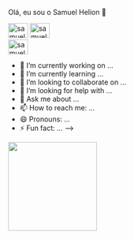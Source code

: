 Olá, eu sou o Samuel Helion 👋

<div>
<img aling="center" alt="samuel-Python "height="30" width="40" src="https://cdn.jsdelivr.net/gh/devicons/devicon/icons/python/python-original.svg" />
<img aling="center" alt="samuel-Python "height="30" width="40" src="https://cdn.jsdelivr.net/gh/devicons/devicon/icons/django/django-plain.svg" />
</div>
<div>
<img aling="center" alt="samuel-Python "height="30" width="40" src="https://cdn.jsdelivr.net/gh/devicons/devicon/icons/python/python-original.svg" />
</div>

- 🔭 I’m currently working on ...
- 🌱 I’m currently learning ...
- 👯 I’m looking to collaborate on ...
- 🤔 I’m looking for help with ...
- 💬 Ask me about ...
- 📫 How to reach me: ...
- 😄 Pronouns: ...
- ⚡ Fun fact: ...
-->

<div>
<a href="https://github.com/seu-usuário-aqui">
<img height="180em" src= "http://github-profile-summary-cards.vercel.app/api/cards/stats?username=samuelhelion&theme=solarized_dark"/3-stats.svg)
</div>

